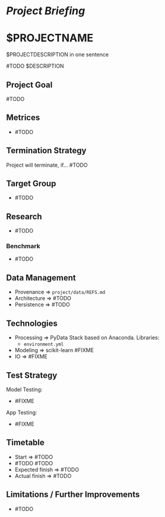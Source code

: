 *Project Briefing*
==================

# $PROJECTNAME
$PROJECTDESCRIPTION in one sentence

\#TODO $DESCRIPTION


## Project Goal
\#TODO


## Metrices
* \#TODO


## Termination Strategy
Project will terminate, if... \#TODO


## Target Group
* \#TODO


## Research
* \#TODO


### Benchmark
* \#TODO


## Data Management
* Provenance => `project/data/REFS.md`
* Architecture => \#TODO
* Persistence => \#TODO 


## Technologies
* Processing => PyData Stack based on Anaconda. Libraries:
    * `environment.yml`
* Modeling => scikit-learn \#FIXME
* IO => \#FIXME


## Test Strategy
Model Testing:

* \#FIXME

App Testing:

* \#FIXME


## Timetable
* Start => \#TODO
* \#TODO \#TODO
* Expected finish => \#TODO
* Actual finish => \#TODO

## Limitations / Further Improvements
* \#TODO